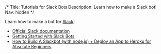 /*
Title: Tutorials for Slack Bots
Description: Learn how to make a Slack bot!
Nav: hidden
*/

Learn how to make a bot for [Slack](https://slack.com/):

- [Official Slack documentation](https://api.slack.com/bot-users)
- [Getting Started with Slack Bots](http://www.sitepoint.com/getting-started-slack-bots/)
- [How to Build A Slackbot (with node.js) + Deploy an App to Heroku for Absolute Beginners](http://blog.npmjs.org/post/128237577345/how-to-build-a-slackbot-deploy-an-app-to-heroku)